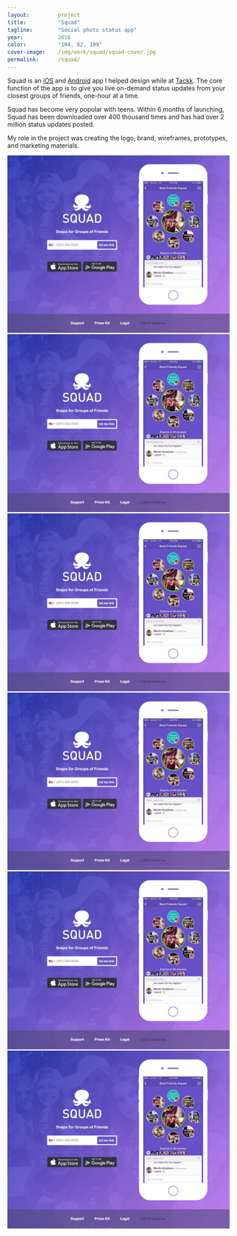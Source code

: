 ```yaml
---
layout:         project
title:          "Squad"
tagline:        "Social photo status app"
year:           2016
color:          "104, 82, 199"
cover-image:    /img/work/squad/squad-cover.jpg
permalink:      /squad/
---
```


Squad is an [iOS](https://itunes.apple.com/app/apple-store/id1043626975) and [Android](https://play.google.com/store/apps/details?id=com.tackk.squad) app I helped design while at [Tackk](/tackk). The core function of the app is to give you live on-demand status updates from your closest groups of friends, one-hour at a time.

Squad has become very popular with teens. Within 6 months of launching, Squad has been downloaded over 400 thousand times and has had over 2 million status updates posted.

My role in the project was creating the logo, brand, wireframes, prototypes, and marketing materials.


<div class="project-gallery mt6">
    <div class="project-item lg-width-33 sm-width-50 inline-block"><img src="/img/work/squad/squad-website.jpg" /></div><!--
 --><div class="project-item lg-width-33 sm-width-50 inline-block"><img src="/img/work/squad/squad-website.jpg" /></div><!--
 --><div class="project-item lg-width-33 sm-width-50 inline-block"><img src="/img/work/squad/squad-website.jpg" /></div><!--
 --><div class="project-item lg-width-33 sm-width-50 inline-block"><img src="/img/work/squad/squad-website.jpg" /></div><!--
 --><div class="project-item lg-width-33 sm-width-50 inline-block"><img src="/img/work/squad/squad-website.jpg" /></div><!--
 --><div class="project-item lg-width-33 sm-width-50 inline-block"><img src="/img/work/squad/squad-website.jpg" /></div>
</div>



